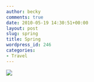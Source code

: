 ```yaml
---
author: becky
comments: true
date: 2010-05-19 14:30:51+00:00
layout: post
slug: spring
title: Spring
wordpress_id: 246
categories:
- Travel
---
```


[![](http://beta.beckyjenson.com/wp-content/uploads/2010/05/blog-April08-0001.jpg)](http://beta.beckyjenson.com/wp-content/uploads/2010/05/blog-April08-0001.jpg)
